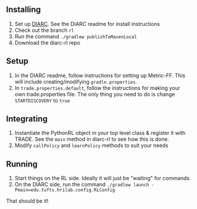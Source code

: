 ## Installing
1. Set up [DIARC](https://hrilab.tufts.edu:22280/diarc/diarc). See the DIARC readme for install instructions
2. Check out the branch `rl`
3. Run the command `./gradlew publishToMavenLocal`
4. Download the diarc-rl repo 

## Setup
1. In the DIARC readme, follow instructions for setting up Metric-FF. This will include creating/modifying `gradle.properties`.
2. In `trade.properties.default`, follow the instructions for making your own trade.properties file. The only thing you need to do is change `STARTDISCOVERY` to `true`

## Integrating
1. Instantiate the PythonRL object in your top level class & register it with TRADE. See the `main` method in diarc-rl to see how this is done.
2. Modify `callPolicy` and `learnPolicy` methods to suit your needs

## Running
1. Start things on the RL side. Ideally it will just be "waiting" for commands.
2. On the DIARC side, run the command `./gradlew launch -Pmain=edu.tufts.hrilab.config.RLConfig`

That should be it!